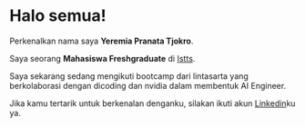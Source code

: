 # Halo semua! 

Perkenalkan nama saya **Yeremia Pranata Tjokro**.<br>

Saya seorang **Mahasiswa Freshgraduate** di [Istts](https://istts.ac.id/).<br>

Saya sekarang sedang mengikuti bootcamp dari lintasarta yang berkolaborasi dengan dicoding dan nvidia dalam membentuk AI Engineer.<br>

Jika kamu tertarik untuk berkenalan denganku, silakan ikuti akun [Linkedin](https://www.linkedin.com/in/yeremiatjokro/)ku ya.
<!--
## Hi there 👋
**Fear0x/Fear0x** is a ✨ _special_ ✨ repository because its `README.md` (this file) appears on your GitHub profile.

Here are some ideas to get you started:

- 🔭 I’m currently working on ...
- 🌱 I’m currently learning ...
- 👯 I’m looking to collaborate on ...
- 🤔 I’m looking for help with ...
- 💬 Ask me about ...
- 📫 How to reach me: ...
- 😄 Pronouns: ...
- ⚡ Fun fact: ...
-->
